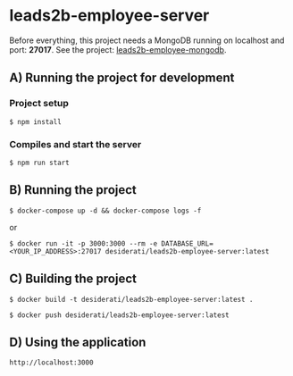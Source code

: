 # leads2b-employee-server

Before everything, this project needs a MongoDB running on localhost and port: **27017**.
See the project: [leads2b-employee-mongodb](../demo-leads2b-employee-mongodb/README.md).

## A) Running the project for development

### Project setup

```
$ npm install
```

### Compiles and start the server

```
$ npm run start
```

## B) Running the project

```
$ docker-compose up -d && docker-compose logs -f
```
or

```
$ docker run -it -p 3000:3000 --rm -e DATABASE_URL=<YOUR_IP_ADDRESS>:27017 desiderati/leads2b-employee-server:latest
```

## C) Building the project

```
$ docker build -t desiderati/leads2b-employee-server:latest .

$ docker push desiderati/leads2b-employee-server:latest
```

## D) Using the application

```
http://localhost:3000
```
